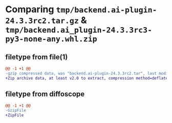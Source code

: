# Comparing `tmp/backend.ai-plugin-24.3.3rc2.tar.gz` & `tmp/backend.ai_plugin-24.3.3rc3-py3-none-any.whl.zip`

## filetype from file(1)

```diff
@@ -1 +1 @@
-gzip compressed data, was "backend.ai-plugin-24.3.3rc2.tar", last modified: Tue Apr 30 06:26:19 2024, max compression
+Zip archive data, at least v2.0 to extract, compression method=deflate
```

## filetype from diffoscope

```diff
@@ -1 +1 @@
-GzipFile
+ZipFile
```

